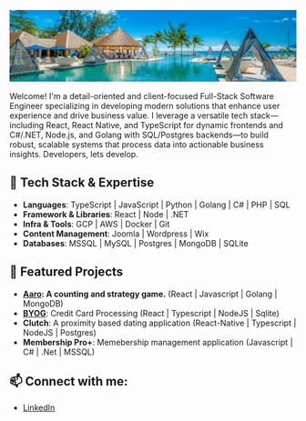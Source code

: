 ![Mast Head](https://github.com/janusqa/janusqa/blob/main/masthead.jpeg)
<p>
Welcome! I'm a detail-oriented and client-focused Full-Stack Software Engineer specializing in developing modern solutions that enhance user experience and drive business value. I leverage a versatile tech stack—including React, React Native, and TypeScript for dynamic frontends and C#/.NET, Node.js, and Golang with SQL/Postgres backends—to build robust, scalable systems that process data into actionable business insights. Developers, lets develop.
</p>
<p>
  <h2>🔧 Tech Stack & Expertise</h2>
  <ul>
    <li><strong>Languages</strong>: TypeScript | JavaScript | Python | Golang | C# | PHP | SQL</li>
    <li><strong>Framework &amp; Libraries</strong>: React | Node | .NET</li>
    <li><strong>Infra &amp Tools</strong>: GCP | AWS | Docker | Git </li>
    <li><strong>Content Management</strong>: Joomla | Wordpress | Wix</li>
    <li><strong>Databases</strong>: MSSQL | MySQL | Postgres | MongoDB | SQLite</li>
  </ul>
</p>
<p>
  <h2>🌟 Featured Projects</h2>
  <ul>
    <li><strong><a href="https://aaro.cariblife.com" target="_blank">Aaro</a>: A counting and strategy game.</strong> (React | Javascript | Golang | MongoDB)</li>
    <li><strong><a href="https://byog.cariblife.com" target="_blank">BYOG</a></strong>: Credit Card Processing (React | Typescript | NodeJS | Sqlite)</li>
    <li><strong>Clutch</strong>: A proximity based dating application (React-Native | Typescript | NodeJS | Postgres)</li>
    <li><strong>Membership Pro+</strong>: Memebership management application (Javascript | C# | .Net | MSSQL)</li>
  </ul>
</p>
<p>
  <h2>📫 Connect with me:</h2>
  <ul>
    <li><a href="https://www.linkedin.com/in/aarofe" target="_blank">LinkedIn</a></li>
  </ul>
</p>


